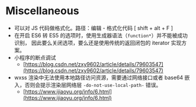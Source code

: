 # Miscellaneous

* 可以对 JS 代码做格式化。路径：编辑 - 格式化代码 \[ shift + alt + F \]
* 在开启 ES6 转 ES5 的选项时，使用生成器语法（`function*`）并不能被成功识别， 因此要么关闭选项，要么还是使用传统的返回闭包的 iterator 实现方案。
* 小程序的断点调试
  * [https://blog.csdn.net/zxy9602/article/details/79603547](https://blog.csdn.net/zxy9602/article/details/79603547)
* wxss 渲染中无法使用本地路径访问资源，需要通过网络接口或者 base64 嵌入，否则会提示渲染层网络层 `-do-not-use-local-path-` 错误。
  * [https://www.ijiaoyu.org/info/6.html](https://www.ijiaoyu.org/info/6.html)

